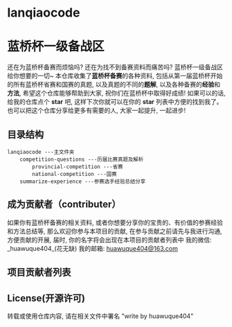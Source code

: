 # lanqiaocode
# 蓝桥杯一级备战区
还在为蓝桥杯备赛而烦恼吗? 还在为找不到备赛资料而痛苦吗? 蓝桥杯一级备战区给你想要的一切~
本仓库收集了**蓝桥杯备赛**的各种资料, 包括从第一届蓝桥杯开始的所有蓝桥杯省赛和国赛的真题, 以及真题的不同的**题解**, 以及各种备赛的**经验**和**方法**, 希望这个仓库能够帮助到大家, 祝你们在蓝桥杯中取得好成绩! 如果可以的话, 给我的仓库点个 **star** 吧, 这样下次你就可以在你的 **star** 列表中方便的找到我了。也可以把这个仓库分享给更多有需要的人, 大家一起提升, 一起进步!

## 目录结构
```
lanqiaocode ---主文件夹
    competition-questions ---历届比赛真题及解析
        provincial-competition ---省赛
        national-competition ---国赛
    summarize-experience ---参赛选手经验总结分享
```

## 成为贡献者（contributer）
如果你有蓝桥杯备赛的相关资料, 或者你想要分享你的宝贵的、有价值的参赛经验和方法总结等, 那么欢迎你参与本项目的贡献, 在参与贡献之前请先与我进行沟通, 方便贡献的开展, 届时, 你的名字将会出现在本项目的贡献者列表中
我的微信: \_huawuque404\_(花无缺)
我的邮箱: huawuque404@163.com

## 项目贡献者列表

## License(开源许可)
转载或使用仓库内容, 请在相关文件中署名 "write by huawuque404"